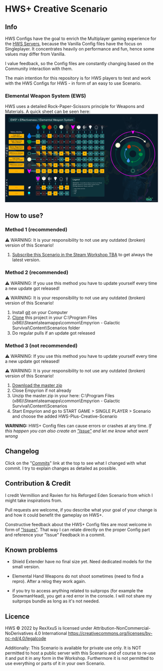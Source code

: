 # HWS+ Creative Scenario

## Info

HWS Configs have the goal to enrich the Multiplayer gaming experience for the [HWS Servers](https://empyrion-homeworld.net), because the Vanilla Config files have the focus on Singleplayer.
It concentrates heavily on performance and fun, hence some values may differ from Vanilla.

I value feedback, so the Config files are constantly changing based on the Community interaction with them.

The main intention for this repository is for HWS players to test and work with the HWS Configs for HWS - in form of an easy to use Scenario.

### Elemental Weapon System (EWS)
HWS uses a detailed Rock-Paper-Scissors principle for Weapons and Materials. A quick sheet can be seen here:
![HWS-Elemental-Effectiveness](https://github.com/B-iggy/HWS-Plus-Creative-Scenario/blob/main/SharedData/Content/Prefabs/HWS-Elemental-Effectiveness.png?raw=true)


## How to use?

### Method 1 (recommended)
⚠ WARNING: It is your responsibility to not use any outdated (broken) version of this Scenario!

1. [Subscribe this Scenario in the Steam Workshop TBA](#) to get always the latest version.

### Method 2 (recommended)
⚠ WARNING: If you use this method you have to update yourself every time a new update got released!

⚠ WARNING: It is your responsibility to not use any outdated (broken) version of this Scenario!

1. Install [git](https://git-scm.com/downloads) on your Computer
2. [Clone](https://github.com/B-iggy/HWS-Plus-Creative-Scenario.git) this project in your C:\Program Files (x86)\Steam\steamapps\common\Empyrion - Galactic Survival\Content\Scenarios folder
3. Do regular pulls if an update got released

### Method 3 (not recommended)
⚠ WARNING: If you use this method you have to update yourself every time a new update got released!

⚠ WARNING: It is your responsibility to not use any outdated (broken) version of this Scenario!

1. [Download the master zip](https://github.com/B-iggy/HWS-Plus-Creative-Scenario/archive/refs/heads/main.zip)
2. Close Empyrion if not already
3. Unzip the master.zip in your here: C:\Program Files (x86)\Steam\steamapps\common\Empyrion - Galactic Survival\Content\Scenarios
4. Start Empyrion and go to START GAME > SINGLE PLAYER > Scenario and choose the added HWS-Plus-Creative-Scenario

**WARNING:** HWS+ Config files can cause errors or crashes at any time.
*If this happen you can also create an ["Issue"](https://github.com/B-iggy/HWS-Plus-Creative-Scenario/issues) and let me know what went wrong*

## Changelog

Click on the "[Commits](https://github.com/B-iggy/HWS-Plus-Creative-Scenario/commits/main)" link at the top to see what I changed with what commit. I try to explain changes as detailed as possible.

## Contribution & Credit

I credit Vermillion and Ravien for his Reforged Eden Scenario from which I might take inspirations from.

Pull requests are welcome, if you describe what your goal of your change is and how it could benefit the gameplay on HWS+.

Constructive feedback about the HWS+ Config files are most welcome in form of ["Issues"](https://github.com/B-iggy/HWS-Plus-Creative-Scenario/issues). That way I can relate directly on the proper Config part and reference your "Issue" Feedback in a commit.

## Known problems

* Shield Extender have no final size yet. Need dedicated models for the small version.

* Elemental Hand Weapons do not shoot sometimes (need to find a repro). After a relog they work again.

* if you try to access anything related to suitprops (for example the SnowmanHead), you get a red error in the console. I will not share my suitprops bundle as long as it's not needed.


## Licence
HWS © 2022 by RexXxuS is licensed under Attribution-NonCommercial-NoDerivatives 4.0 International
https://creativecommons.org/licenses/by-nc-nd/4.0/legalcode

Additionally: This Scenario is available for private use only. It is NOT permitted to host a public server with this Scenario and of course to re-use it and put it in any form in the Workshop.
Furthermore it is not permitted to use everything or parts of it in your own Scenario.